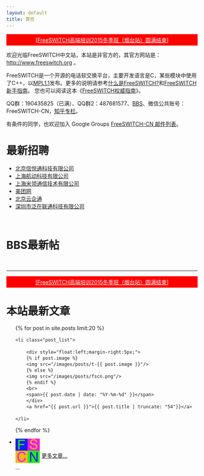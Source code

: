 ```yaml
---
layout: default
title: 首页
---
```


<!--
<div style="background-color:blue;color:yellow;padding:5px;text-align:center;margin-top:10px"><a style="color:white;text-decoration:none" href="/2013/07/02/freeswitch-cn-zhong-wen-she-qu-2013-di-er-jie-kai-fa-zhe-sha-long-yuan-man-cheng-gong.html">FreeSWITCH-CN 2013 开发者沙龙圆满成功</a>
 | <a style="color:white;text-decoration:none" href="/2013/12/27/FreeSWITCH-CN-wei-xin-gong-gong-zhang-hao-kai-zhang.html">FreeSWITCH-CN 微信公共账号 &rarr;</a>
</div>
-->

<!--<div style="background-color:red;color:yellow;padding:5px;text-align:center"><a style="color:white" href="/2014/12/15/freeswitch-peixun-chengdu.html">[FreeSWITCH高级培训2014冬季班（成都站）]</a>（2015年1月17--19日），正在进行中……</div>-->

<!--<div style="background-color:blue;color:yellow;padding:5px;text-align:center"><a style="color:white" href="/2014/04/30/ncc-and-freeswitch-salon-2014.html">[下一代呼叫中心与企业通信发展论坛暨FreeSWITCH-CN第三届开发者沙龙]</a>（6月13日）报名 </div>-->

<!--<div style="background-color:red;color:yellow;padding:5px;text-align:center"><a style="color:white" href="/2014/09/15/freeswitch-peixun-shenzhen.html">[FreeSWITCH高手速成培训2014秋季班（深圳站）]</a>（11月20--22日）火热报名中 ...</div>-->

<!-- <div style="background-color:blue;color:yellow;padding:5px;text-align:center"><a style="color:white" href="/2015/09/17/FSDNDS-2015.html">[FreeSWITCH-CN第四届开发者沙龙]</a>圆满成功 </div> -->

<!-- <div style="background-color:red;color:yellow;padding:5px;text-align:center"><a style="color:white" href="/2015/05/29/freeswitch-training-2015-bj.html">[FreeSWITCH高手速成培训2015秋季班（北京站）]</a>（9月12--14日）火热报名中 ...</div> -->

<!-- <div style="background-color:red;color:yellow;padding:5px;text-align:center"><a style="color:white" href="/2015/05/29/freeswitch-training-2015-yt.html">[FreeSWITCH高端培训2015冬季班（烟台站）]</a>（12月4--6日）火热报名中 ...</div> -->

<div style="background-color:red;color:yellow;padding:5px;text-align:center"><a style="color:white" href="/2015/12/04/freeswitch-training-2015-yt-happy-ending.html">[FreeSWITCH高端培训2015冬季班（烟台站）圆满结束]</a></div>

欢迎光临FreeSWITCH中文站，本站是非官方的，其官方网站是：<a href="http://www.freeswitch.org" target="_blank">http://www.freeswitch.org</a> 。

FreeSWITCH是一个开源的电话软交换平台，主要开发语言是C，某些模块中使用了C++，以[MPL1.1](http://www.opensource.org/licenses/mozilla1.1.php)发布。更多的说明请参考[什么是FreeSWITCH?](/2009/11/08/shi-yao-shi-freeswitch.html)和[FreeSWITCH新手指南](http://bbs.freeswitch.org.cn/t/freeswitchxin-shou-zhi-nan/46)。
您也可以阅读这本《[FreeSWITCH权威指南](http://book.dujinfang.com)》。

QQ群：190435825（已满）、QQ群2：487681577、[BBS](http://bbs.freeswitch.org.cn)、微信公共账号：FreeSWITCH-CN，[知乎专栏](http://zhuanlan.zhihu.com/freeswitch/19648543)。

有条件的同学，也欢迎加入 Google Groups [FreeSWITCH-CN 邮件列表](/2014/09/16/google-groups.html)。
<br>
# 最新招聘

<ul class="posts">
    <li class="post_list"><a href="/jobs.html#xyt">北京信悦通科技有限公司</a></li>
    <li class="post_list"><a href="/jobs.html#npnets">上海航动科技有限公司</a></li>
    <li class="post_list"><a href="/jobs.html#microlink">上海米领通信技术有限公司</a></li>
    <li class="post_list"><a href="/jobs.html#meituan">美团网</a></li>
    <li class="post_list"><a href="/jobs.html#yunqitong">北京云企通</a></li>
    <li class="post_list"><a href="/jobs.html#fanzai">深圳市泛在联通科技有限公司</a></li>
</ul>

<br style="clear:both">

# BBS最新帖

<div>

<ul class="posts" id="bbs">
</ul>
<br style="clear:both">
<hr>
<div style="background-color:red;color:yellow;padding:5px;text-align:center"><a style="color:white" href="/2015/12/04/freeswitch-training-2015-yt-happy-ending.html">[FreeSWITCH高端培训2015冬季班（烟台站）圆满结束]</a></div>
<h1>本站最新文章</h1>


<ul class="posts">


  {% for post in site.posts limit:20 %}

    <li class="post_list">

        <div style="float:left;margin-right:5px;">
        {% if post.image %}
        <img src="/images/posts/t-{{ post.image }}"/>
        {% else %}
        <img src="/images/posts/fscn.png"/>
        {% endif %}
        <br>
        <span>{{ post.date | date: "%Y-%m-%d" }}</span>
        </div>
        <a href="{{ post.url }}">{{ post.title | truncate: "54"}}</a>

    </li>
  {% endfor %}
    <li class="post_list">
        <div style="float:left;margin-right:5px;">
            <img src="/images/posts/fscn.png"/>
            <br>
            <span>...</span>
        </div>
        <br>
        <br>
        <a href="/posts.html">更多文章...</a>
    </li>
</ul>

</div>

<br style="clear:both"/>

<script type="text/javascript" src="/assets/javascripts/libs/jquery-1.7.2.min.js"></script>
<script type="text/javascript">
    function find_avatar(users, id) {
        var default_img = "/images/posts/fscn.png";

        if (id == -1) return default_img;

        for (var i = 0; i<users.length; i++) {
            if (users[i].id == id) {
                return 'http://bbs.freeswitch.org.cn/' + users[i].avatar_template.replace("{size}", "64");
            }
        }

        return default_img;
    }

    $.ajax({
        dataType: 'json',
        url: "http://bbs.freeswitch.org.cn/latest.json",
        success: function(json){
            console.log(json);
            $.each(json.topic_list.topics, function(i, topic) {
                var img = find_avatar(json.users, topic.posters[0].user_id);
                // console.log(img);
                item = '<li class="post_list">' +
                        '<div style="float:left;margin-right:5px;">' +
                        '<img src="' + img + '"/>' +
                        '<br><span>' + topic.last_posted_at.substring(0,10) +
                        '</span></div>' +
                        '<a target="bbs" href="http://bbs.freeswitch.org.cn/t/' +
                        topic.slug + '">' + topic.fancy_title.substring(0, 54) + '</a></li>';
                $('#bbs').append(item);
            })
        }}
    )

</script>


